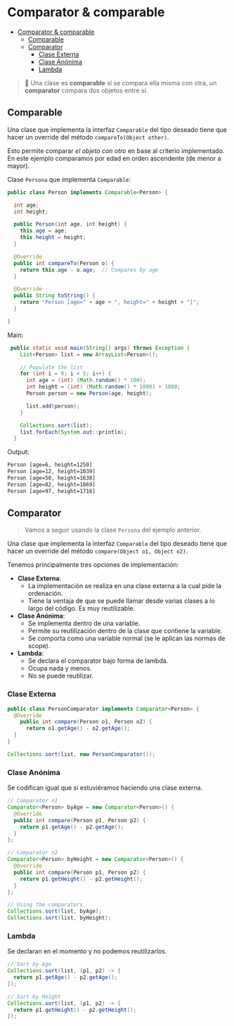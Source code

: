 # Comparator & comparable

- [Comparator & comparable](#comparator--comparable)
  - [Comparable](#comparable)
  - [Comparator](#comparator)
    - [Clase Externa](#clase-externa)
    - [Clase Anónima](#clase-anónima)
    - [Lambda](#lambda)

> 💬 Una clase es **comparable** si se compara ella misma con otra, un **comparator** compara dos objetos entre sí.

## Comparable

Una clase que implementa la interfaz `Comparable` del tipo deseado tiene que hacer un override del método `compareTo(Object other)`.

Esto permite comparar *el objeto con otro* en base al criterio implementado. En este ejemplo comparamos por edad en orden ascendente (de menor a mayor).

Clase `Persona` que implementa `Comparable`:

```java
public class Person implements Comparable<Person> {

  int age;
  int height;

  public Person(int age, int height) {
    this.age = age;
    this.height = height;
  }

  @Override
  public int compareTo(Person o) {
    return this.age - o.age;  // Compares by age
  }

  @Override
  public String toString() {
    return "Person [age=" + age + ", height=" + height + "]";
  }

}
```

Main:

```java
 public static void main(String[] args) throws Exception { 
    List<Person> list = new ArrayList<Person>();

    // Populate the list
    for (int i = 0; i < 5; i++) {
      int age = (int) (Math.random() * 100);
      int height = (int) (Math.random() * 1000) + 1000;
      Person person = new Person(age, height);

      list.add(person);
    }

    Collections.sort(list);
    list.forEach(System.out::println);
  }
```

Output:

```cmd
Person [age=6, height=1250]
Person [age=12, height=1039]
Person [age=50, height=1638]
Person [age=82, height=1869]
Person [age=97, height=1716]
```

## Comparator

> Vamos a seguir usando la clase `Persona` del ejemplo anterior.

Una clase que implementa la interfaz `Comparable` del tipo deseado tiene que hacer un override del método `compare(Object o1, Object o2)`.

Tenemos principalmente tres opciones de implementación:

- **Clase Externa**:
  - La implementación se realiza en una clase externa a la cual pide la ordenación.
  - Tiene la ventaja de que se puede llamar desde varias clases a lo largo del código. Es muy reutilizable.
- **Clase Anónima**:
  - Se implementa dentro de una variable.
  - Permite su reutilización dentro de la clase que contiene la variable.
  - Se comporta como una variable normal (se le aplican las normas de scope).
- **Lambda**:
  - Se declara el comparator bajo forma de lambda.
  - Ocupa nada y menos.
  - No se puede reutilizar.

### Clase Externa

```java
public class PersonComparator implements Comparator<Person> {
  @Override
    public int compare(Person o1, Person o2) {
      return o1.getAge() - o2.getAge();
  }
}
```

```java
Collections.sort(list, new PersonComparator());
```

### Clase Anónima

Se codifican igual que si estuviéramos haciendo una clase externa.

```java
// Comparator n1
Comparator<Person> byAge = new Comparator<Person>() {
  @Override
  public int compare(Person p1, Person p2) {
    return p1.getAge() - p2.getAge();
  }
};

// Comparator n2
Comparator<Person> byHeight = new Comparator<Person>() {
  @Override
  public int compare(Person p1, Person p2) {
    return p1.getHeight() - p2.getHeight();
  }
};

// Using the comparators
Collections.sort(list, byAge);
Collections.sort(list, byHeight);
```

### Lambda

Se declaran en el momento y no podemos reutilizarlos.

```java
// Sort by Age
Collections.sort(list, (p1, p2) -> {
  return p1.getAge() - p2.getAge();
});
```

```java
// Sort by Height
Collections.sort(list, (p1, p2) -> {
  return p1.getHeight() - p2.getHeight();
});
```
